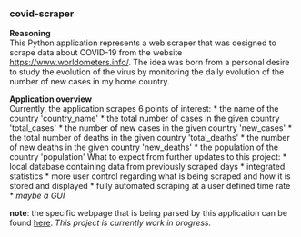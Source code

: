 ### covid-scraper

**Reasoning**\
This Python application represents a web scraper that was designed to scrape data about COVID-19 from the website https://www.worldometers.info/. The idea was born from a personal desire to study the evolution of the virus by monitoring the daily evolution of the number of new cases in my home country. 

**Application overview**\
Currently, the application scrapes 6 points of interest:
    * the name of the country 'country_name'
    * the total number of cases in the given country 'total_cases'
    * the number of new cases in the given country 'new_cases'
    * the total number of deaths in the given country 'total_deaths'
    * the number of new deaths in the given country 'new_deaths'
    * the population of the country 'population'
What to expect from further updates to this project:
    * local database containing data from previously scraped days
    * integrated statistics
    * more user control regarding what is being scraped and how it is stored and displayed
    * fully automated scraping at a user defined time rate
    * *maybe a GUI*


**note**: the specific webpage that is being parsed by this application can be found [here](https://www.worldometers.info/coronavirus/). *This project is currently work in progress.* 


